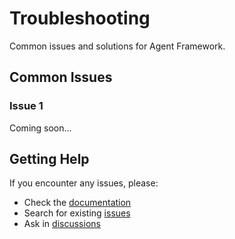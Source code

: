 # Troubleshooting

Common issues and solutions for Agent Framework.

## Common Issues

### Issue 1

Coming soon...

## Getting Help

If you encounter any issues, please:
- Check the [documentation](/docs/frameworks/agent-framework/current/quick-start)
- Search for existing [issues](https://github.com/spring-ai-alibaba/spring-ai-alibaba/issues)
- Ask in [discussions](https://github.com/spring-ai-alibaba/spring-ai-alibaba/discussions)
